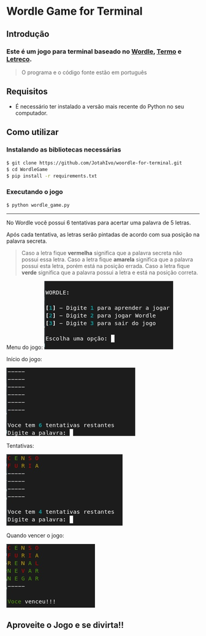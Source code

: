 # Wordle Game for Terminal
## Introdução
### Este é um jogo para terminal baseado no [Wordle][link-wordle], [Termo][link-termo] e [Letreco][link-letreco].
> O programa e o código fonte estão em português
## Requisitos
* É necessário ter instalado a versão mais recente do Python no seu computador.
## Como utilizar
### Instalando as bibliotecas necessárias
```bash
$ git clone https://github.com/JotahIvo/woordle-for-terminal.git
$ cd WordleGame
$ pip install -r requirements.txt
```
### Executando o jogo
```bash
$ python wordle_game.py
```
---
No Wordle você possui 6 tentativas para acertar uma palavra de 5 letras.

Após cada tentativa, as letras serão pintadas de acordo com sua posição na palavra secreta.

>Caso a letra fique **vermelha** significa que a palavra secreta não possui essa letra.
>Caso a letra fique **amarela** significa que a palavra possui esta letra, porém está na posição errada.
>Caso a letra fique **verde** significa que a palavra possui a letra e está na posição correta.

Menu do jogo:
![menu](./assets/interface.jpeg)

Início do jogo:

![inicio](./assets/inicioJogo.jpeg)

Tentativas:

![dueto](./assets/tentativas.jpeg)

Quando vencer o jogo:

![venceu](./assets/venceu.jpeg)

## Aproveite o Jogo e se divirta!!

[link-wordle]: https://www.nytimes.com/games/wordle/index.html
[link-termo]: https://term.ooo/
[link-letreco]: https://www.gabtoschi.com/letreco/
[link-palavras]: https://github.com/fserb/pt-br